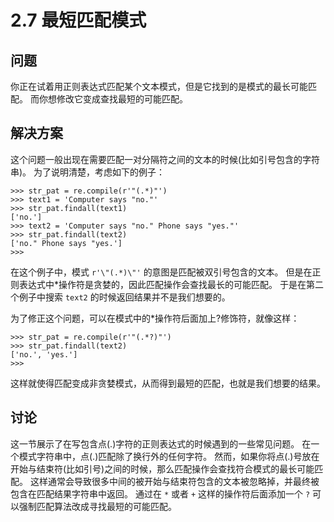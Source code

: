 

# 2.7 最短匹配模式

## 问题

你正在试着用正则表达式匹配某个文本模式，但是它找到的是模式的最长可能匹配。 而你想修改它变成查找最短的可能匹配。

## 解决方案

这个问题一般出现在需要匹配一对分隔符之间的文本的时候(比如引号包含的字符串)。 为了说明清楚，考虑如下的例子：

    
    
    >>> str_pat = re.compile(r'"(.*)"')
    >>> text1 = 'Computer says "no."'
    >>> str_pat.findall(text1)
    ['no.']
    >>> text2 = 'Computer says "no." Phone says "yes."'
    >>> str_pat.findall(text2)
    ['no." Phone says "yes.']
    >>>
    

在这个例子中，模式 `r'\"(.*)\"'` 的意图是匹配被双引号包含的文本。 但是在正则表达式中*操作符是贪婪的，因此匹配操作会查找最长的可能匹配。
于是在第二个例子中搜索 `text2` 的时候返回结果并不是我们想要的。

为了修正这个问题，可以在模式中的*操作符后面加上?修饰符，就像这样：

    
    
    >>> str_pat = re.compile(r'"(.*?)"')
    >>> str_pat.findall(text2)
    ['no.', 'yes.']
    >>>
    

这样就使得匹配变成非贪婪模式，从而得到最短的匹配，也就是我们想要的结果。

## 讨论

这一节展示了在写包含点(.)字符的正则表达式的时候遇到的一些常见问题。 在一个模式字符串中，点(.)匹配除了换行外的任何字符。
然而，如果你将点(.)号放在开始与结束符(比如引号)之间的时候，那么匹配操作会查找符合模式的最长可能匹配。
这样通常会导致很多中间的被开始与结束符包含的文本被忽略掉，并最终被包含在匹配结果字符串中返回。 通过在 `*` 或者 `+` 这样的操作符后面添加一个
`?` 可以强制匹配算法改成寻找最短的可能匹配。

